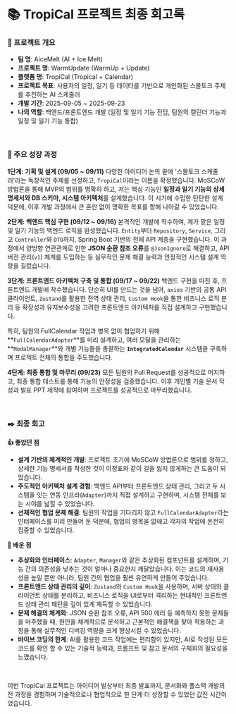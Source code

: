 # 📚 TropiCal 프로젝트 최종 회고록

### 📌 프로젝트 개요
- **팀 명**: AiceMelt (AI + Ice Melt)
- **프로젝트 명**: WarmUpdate (WarmUp + Update)
- **플랫폼 명**: TropiCal (Tropical + Calendar)
- **프로젝트 목표**: 사용자의 일정, 일기 등 데이터를 기반으로 개인화된 스몰토크 주제를 추천하는 AI 스케줄러
- **개발 기간**: 2025-09-05 ~ 2025-09-23
- **나의 역할**: 백엔드/프론트엔드 개발 (일정 및 일기 기능 전담, 팀원의 캘린더 기능과 일정 및 일기 기능 통합)

<br>

### 🚀 주요 성장 과정

**1단계: 기획 및 설계 (09/05 ~ 09/11)**
다양한 아이디어 논의 끝에 '스몰토크 스케줄러'라는 독창적인 주제를 선정하고, `TropiCal`이라는 이름을 확정했습니다. MoSCoW 방법론을 통해 MVP의 범위를 명확히 하고, 저는 핵심 기능인 **일정과 일기 기능의 상세 명세서와 DB 스키마, 시스템 아키텍처**를 설계했습니다. 이 시기에 수립한 탄탄한 설계 덕분에, 이후 개발 과정에서 큰 혼란 없이 명확한 목표를 향해 나아갈 수 있었습니다.

**2단계: 백엔드 핵심 구현 (09/12 ~ 09/16)**
본격적인 개발에 착수하여, 제가 맡은 일정 및 일기 기능의 백엔드 로직을 완성했습니다. `Entity`부터 `Repository`, `Service`, 그리고 `Controller`와 `DTO`까지, Spring Boot 기반의 전체 API 계층을 구현했습니다. 이 과정에서 양방향 연관관계로 인한 **JSON 순환 참조 오류**를 `@JsonIgnore`로 해결하고, API 버전 관리(`v1`) 체계를 도입하는 등 실무적인 문제 해결 능력과 안정적인 시스템 설계 역량을 길렀습니다.

**3단계: 프론트엔드 아키텍처 구축 및 통합 (09/17 ~ 09/22)**
백엔드 구현을 마친 후, 프론트엔드 개발에 착수했습니다. 단순히 UI를 만드는 것을 넘어, `axios` 기반의 공통 API 클라이언트, `Zustand`를 활용한 전역 상태 관리, `Custom Hook`을 통한 비즈니스 로직 분리 등 확장성과 유지보수성을 고려한 프론트엔드 아키텍처를 직접 설계하고 구현했습니다.

특히, 팀원의 FullCalendar 작업과 병목 없이 협업하기 위해 **`FullCalendarAdapter`**를 미리 설계하고, 여러 모달을 관리하는 **`ModalManager`**와 개별 기능들을 총괄하는 **`IntegratedCalendar`** 시스템을 구축하며 프로젝트 전체의 통합을 주도했습니다.

**4단계: 최종 통합 및 마무리 (09/23)**
모든 팀원의 Pull Request를 성공적으로 머지하고, 최종 통합 테스트를 통해 기능의 안정성을 검증했습니다. 이후 개인별 기술 문서 작성과 발표 PPT 제작에 참여하며 프로젝트를 성공적으로 마무리했습니다.

<br>

### ✒️ 최종 회고

**👍 좋았던 점**
- **설계 기반의 체계적인 개발**: 프로젝트 초기에 MoSCoW 방법론으로 범위를 정하고, 상세한 기능 명세서를 작성한 것이 이정표와 같이 길을 잃지 않게하는 큰 도움이 되었습니다.
- **주도적인 아키텍처 설계 경험**: 백엔드 API부터 프론트엔드 상태 관리, 그리고 두 시스템을 잇는 연동 인프라(`Adapter`)까지 직접 설계하고 구현하며, 시스템 전체를 보는 시야를 넓힐 수 있었습니다.
- **선제적인 협업 문제 해결**: 팀원의 작업을 기다리지 않고 `FullCalendarAdapter`라는 인터페이스를 미리 만들어 둔 덕분에, 협업의 병목을 없애고 각자의 작업에 온전히 집중할 수 있었습니다.

**🤔 배운 점**
- **추상화와 인터페이스**: `Adapter`, `Manager`와 같은 추상화된 컴포넌트를 설계하며, 기능 간의 의존성을 낮추는 것이 얼마나 중요한지 깨달았습니다. 이는 코드의 재사용성을 높일 뿐만 아니라, 팀원 간의 협업을 훨씬 유연하게 만들어 주었습니다.
- **프론트엔드 상태 관리의 깊이**: `Zustand`와 `Custom Hook`을 사용하며, 서버 상태와 클라이언트 상태를 분리하고, 비즈니스 로직을 UI로부터 격리하는 현대적인 프론트엔드 상태 관리 패턴을 깊이 있게 체득할 수 있었습니다.
- **문제 해결의 체계화**: JSON 순환 참조 오류, API 500 에러 등 예측하지 못한 문제들을 마주했을 때, 원인을 체계적으로 분석하고 근본적인 해결책을 찾아 적용하는 과정을 통해 실무적인 디버깅 역량을 크게 향상시킬 수 있었습니다.
- **바이브 코딩의 한계**: AI를 활용한 코드 작업에는 편리함이 있지만, AI로 작성된 모든 코드를 확인 할 수 있는 기술적 능력과, 프롬프트 및 참고 문서의 구체화의 필요성을 느꼈습니다.

<br>

이번 TropiCal 프로젝트는 아이디어 발상부터 최종 발표까지, 문서화와 풀스택 개발의 전 과정을 경험하며 기술적으로나 협업적으로 한 단계 더 성장할 수 있었던 값진 시간이었습니다.
